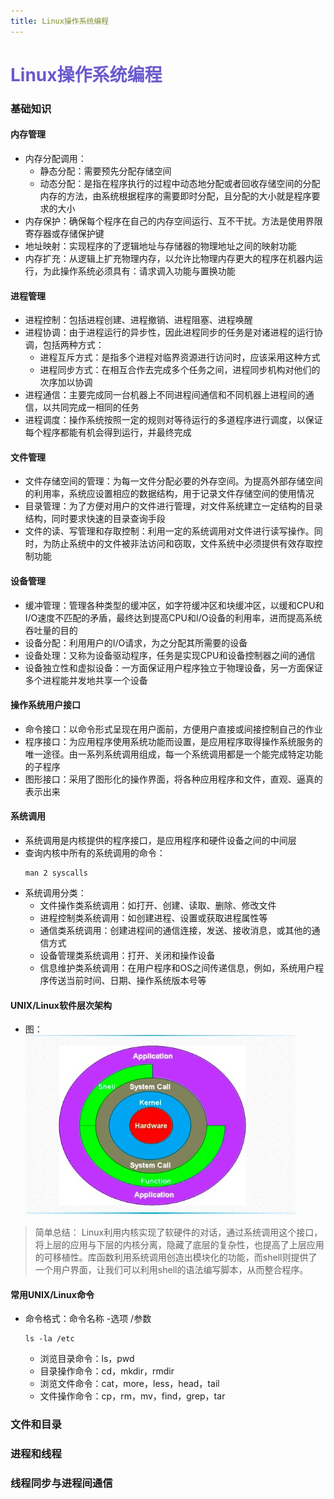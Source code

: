 ```yaml
---
title: Linux操作系统编程
---  
```

# <font color="#6A5ACD">Linux操作系统编程</font>    

### 基础知识
#### 内存管理 
* 内存分配调用：
    * 静态分配：需要预先分配存储空间
    * 动态分配：是指在程序执行的过程中动态地分配或者回收存储空间的分配内存的方法，由系统根据程序的需要即时分配，且分配的大小就是程序要求的大小
* 内存保护：确保每个程序在自己的内存空间运行、互不干扰。方法是使用界限寄存器或存储保护键
* 地址映射：实现程序的了逻辑地址与存储器的物理地址之间的映射功能
* 内存扩充：从逻辑上扩充物理内存，以允许比物理内存更大的程序在机器内运行，为此操作系统必须具有：请求调入功能与置换功能  
#### 进程管理  
* 进程控制：包括进程创建、进程撤销、进程阻塞、进程唤醒
* 进程协调：由于进程运行的异步性，因此进程同步的任务是对诸进程的运行协调，包括两种方式：
    * 进程互斥方式：是指多个进程对临界资源进行访问时，应该采用这种方式  
    * 进程同步方式：在相互合作去完成多个任务之间，进程同步机构对他们的次序加以协调
* 进程通信：主要完成同一台机器上不同进程间通信和不同机器上进程间的通信，以共同完成一相同的任务
* 进程调度：操作系统按照一定的规则对等待运行的多道程序进行调度，以保证每个程序都能有机会得到运行，并最终完成
#### 文件管理
* 文件存储空间的管理：为每一文件分配必要的外存空间。为提高外部存储空间的利用率，系统应设置相应的数据结构，用于记录文件存储空间的使用情况
* 目录管理：为了方便对用户的文件进行管理，对文件系统建立一定结构的目录结构，同时要求快速的目录查询手段
* 文件的读、写管理和存取控制：利用一定的系统调用对文件进行读写操作。同时，为防止系统中的文件被非法访问和窃取，文件系统中必须提供有效存取控制功能  
#### 设备管理  
* 缓冲管理：管理各种类型的缓冲区，如字符缓冲区和块缓冲区，以缓和CPU和I/O速度不匹配的矛盾，最终达到提高CPU和I/O设备的利用率，进而提高系统吞吐量的目的
* 设备分配：利用用户的I/O请求，为之分配其所需要的设备
* 设备处理：又称为设备驱动程序，任务是实现CPU和设备控制器之间的通信
* 设备独立性和虚拟设备：一方面保证用户程序独立于物理设备，另一方面保证多个进程能并发地共享一个设备  
#### 操作系统用户接口
* 命令接口：以命令形式呈现在用户面前，方便用户直接或间接控制自己的作业
* 程序接口：为应用程序使用系统功能而设置，是应用程序取得操作系统服务的唯一途径。由一系列系统调用组成，每一个系统调用都是一个能完成特定功能的子程序
* 图形接口：采用了图形化的操作界面，将各种应用程序和文件，直观、逼真的表示出来
#### 系统调用
* 系统调用是内核提供的程序接口，是应用程序和硬件设备之间的中间层   
* 查询内核中所有的系统调用的命令：
    ```linux
    man 2 syscalls
    ```
* 系统调用分类：
    * 文件操作类系统调用：如打开、创建、读取、删除、修改文件
    * 进程控制类系统调用：如创建进程、设置或获取进程属性等
    * 通信类系统调用：创建进程间的通信连接，发送、接收消息，或其他的通信方式
    * 设备管理类系统调用：打开、关闭和操作设备
    * 信息维护类系统调用：在用户程序和OS之间传递信息，例如，系统用户程序传送当前时间、日期、操作系统版本号等  
#### UNIX/Linux软件层次架构
* 图：  
    ![UNIX/Linux软件层次架构](../.vuepress/public/imgs/LinuxConstructor.png)  
> 简单总结： Linux利用内核实现了软硬件的对话，通过系统调用这个接口，将上层的应用与下层的内核分离，隐藏了底层的复杂性，也提高了上层应用的可移植性。库函数利用系统调用创造出模块化的功能，而shell则提供了一个用户界面，让我们可以利用shell的语法编写脚本，从而整合程序。  
#### 常用UNIX/Linux命令  
* 命令格式：命令名称 -选项 /参数  
    ```linux
    ls -la /etc
    ```
    * 浏览目录命令：ls，pwd
    * 目录操作命令：cd，mkdir，rmdir
    * 浏览文件命令：cat，more，less，head，tail
    * 文件操作命令：cp，rm，mv，find，grep，tar
### 文件和目录  
### 进程和线程
### 线程同步与进程间通信